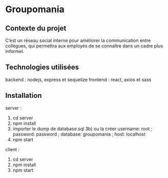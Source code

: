 # Groupomania #

## Contexte du projet ##

C’est un réseau social interne pour améliorer la communication entre collègues, qui permettra aux employés de se connaître dans un cadre plus informel.

## Technologies utilisées  ##

backend : nodejs, express et sequelize
frontend : react, axios et sass

## Installation  ##

server :
1) cd server 
2) npm install
3) importer le dump de database.sql
3b) ou la créer username: root ; password: password ; database: groupomania ; host: localhost
4) npm start

client :
1) cd server
2) npm install
3) npm start

